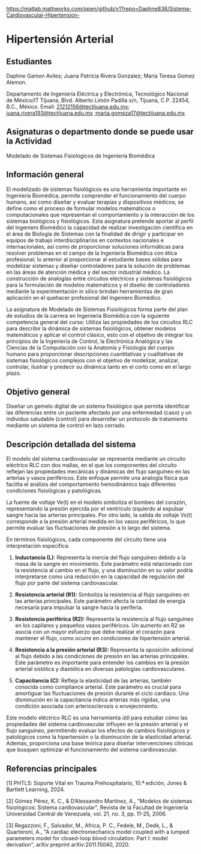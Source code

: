https://matlab.mathworks.com/open/github/v1?repo=Daphne838/Sistema-Cardiovascular-Hipertension-

# Hipertensión Arterial  

## Estudiantes

Daphne Gamon Aviles; Juana Patricia Rivera Gonzalez; Maria Teresa Gomez Alemon.

Departamento de Ingeniería Eléctrica y Electrónica, Tecnológico Nacional de México/IT Tijuana, Blvd. Alberto Limón Padilla s/n, Tijuana, C.P. 22454, B.C., México. Email: 21212156@tectijuana.edu.mx; juana.rivera193@tectijuana.edu.mx ;maria.gomeza17@tectijuana.edu.mx

## Asignaturas o departmento donde se puede usar la Actividad
Modelado de Sistemas Fisiológicos de Ingeniería Biomédica

## Información general
El modelizado de sistemas fisiológicos es una herramienta importante en Ingeniería Biomédica, permite comprender el funcionamiento del cuerpo humano, así como diseñar y evaluar terapias y dispositivos médicos; se define como el proceso de formular modelos matemáticos o computacionales que representan el comportamiento y la interacción de los sistemas biológicos y fisiológicos. Esta asignatura pretende aportar al perfil del Ingeniero Biomédico la capacidad de realizar investigación científica en el área de Biología de Sistemas con la finalidad de dirigir y participar en equipos de trabajo interdisciplinarios en contextos nacionales e internacionales, así como de proporcionar soluciones informáticas para resolver problemas en el campo de la Ingeniería Biomédica con ética profesional; lo anterior al proporcionar al estudiante bases sólidas para modelizar sistemas y diseñar controladores para la solución de problemas en las áreas de atención médica y del sector industrial médico. La construcción de analogías entre circuitos eléctricos y sistemas fisiológicos para la formulación de modelos matemáticos y el diseño de controladores mediante la experimentación in silico brindan herramientas de gran aplicación en el quehacer profesional del Ingeniero Biomédico.

La asignatura de Modelado de Sistemas Fisiológicos forma parte del plan de estudios de la carrera en Ingeniería Biomédica con la siguiente competencia general del curso: Utiliza las propiedades de los circuitos RLC para describir la dinámica de sistemas fisiológicos, obtener modelos matemáticos y aplicar el control clásico, esto con el objetivo de integrar los principios de la Ingeniería de Control, la Electrónica Analógica y las Ciencias de la Computación con la Anatomía y Fisiología del cuerpo humano para proporcionar descripciones cuantitativas y cualitativas de sistemas fisiológicos complejos con el objetivo de modelizar, analizar, controlar, ilustrar y predecir su dinámica tanto en el corto como en el largo plazo.

## Objetivo general
Diseñar un gemelo digital de un sistema fisiológico que permita identificar las diferencias entre un paciente afectado por una enfermedad (caso) y un individuo saludable (control) para desarrollar un protocolo de tratamiento mediante un sistema de control en lazo cerrado.

## Descripción detallada del sistema
El modelo del sistema cardiovascular se representa mediante un circuito eléctrico RLC con dos mallas, en el que los componentes del circuito reflejan las propiedades mecánicas y dinámicas del flujo sanguíneo en las arterias y vasos periféricos. Este enfoque permite una analogía física que facilita el análisis del comportamiento hemodinámico bajo diferentes condiciones fisiológicas y patológicas.

La fuente de voltaje Ve(t) en el modelo simboliza el bombeo del corazón, representando la presión ejercida por el ventrículo izquierdo al expulsar sangre hacia las arterias principales. Por otro lado, la salida de voltaje Vs(t) corresponde a la presión arterial medida en los vasos periféricos, lo que permite evaluar las fluctuaciones de presión a lo largo del sistema.

En términos fisiológicos, cada componente del circuito tiene una interpretación específica:

1. **Inductancia (L)**: Representa la inercia del flujo sanguíneo debido a la masa de la sangre en movimiento. Este parámetro está relacionado con la resistencia al cambio en el flujo, y una disminución en su valor podría interpretarse como una reducción en la capacidad de regulación del flujo por parte del sistema cardiovascular.

2. **Resistencia arterial (R1):** Simboliza la resistencia al flujo sanguíneo en las arterias principales. Este parámetro afecta la cantidad de energía necesaria para impulsar la sangre hacia la periferia.

3. **Resistencia periférica (R2):** Representa la resistencia al flujo sanguíneo en los capilares y pequeños vasos periféricos. Un aumento en R2 se asocia con un mayor esfuerzo que debe realizar el corazón para mantener el flujo, como ocurre en condiciones de hipertensión arterial.

4. **Resistencia a la presión arterial (R3):** Representa la oposición adicional al flujo debido a las condiciones de presión en las arterias principales. Este parámetro es importante para entender los cambios en la presión arterial sistólica y diastólica en diversas patologías cardiovasculares.

5. **Capacitancia (C):** Refleja la elasticidad de las arterias, también conocida como compliance arterial. Este parámetro es crucial para amortiguar las fluctuaciones de presión durante el ciclo cardíaco. Una disminución en la capacitancia indica arterias más rígidas, una condición asociada con arteriosclerosis o envejecimiento.

Este modelo eléctrico RLC es una herramienta útil para estudiar cómo las propiedades del sistema cardiovascular influyen en la presión arterial y el flujo sanguíneo, permitiendo evaluar los efectos de cambios fisiológicos y patológicos como la hipertensión o la disminución de la elasticidad arterial. Además, proporciona una base teórica para diseñar intervenciones clínicas que busquen optimizar el funcionamiento del sistema cardiovascular.



## Referencias principales
[1] PHTLS: Soporte Vital en Trauma Prehospitalario, 10.ª edición, Jones & Bartlett Learning, 2024.

[2] Gómez Pérez, K. C., & D’Alessandro Martínez, A., "Modelos de sistemas fisiológicos: Sistema cardiovascular", Revista de la Facultad de Ingeniería Universidad Central de Venezuela, vol. 21, no. 3, pp. 11-25, 2006.

[3] Regazzoni, F., Salvador, M., Africa, P. C., Fedele, M., Dedè, L., & Quarteroni, A., "A cardiac electromechanics model coupled with a lumped parameters model for closed-loop blood circulation. Part I: model derivation", arXiv preprint arXiv:2011.15040, 2020. 
